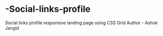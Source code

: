 # -Social-links-profile
 Social links profile responsive landing page using CSS Grid
Author - Ashok Jangid
